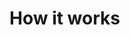 # How it works

<!-- Placeholder for future content for Pipelines v2 -->


<!-- ##DOCS-SOURCER-START
{
  "sourcePlugin": "local-copier",
  "hash": "22970cca3f8b6c897827854bb04a3be4"
}
##DOCS-SOURCER-END -->
